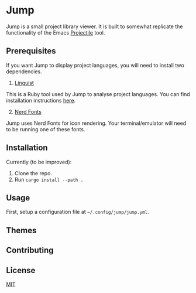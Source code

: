 # Jump

Jump is a small project library viewer. It is built to somewhat replicate
the functionality of the Emacs [Projectile](https://github.com/bbatsov/projectile) tool.

## Prerequisites

If you want Jump to display project languages, you will need to install
two dependencies.

1. [Linguist](https://github.com/github/linguist)

This is a Ruby tool used by Jump to analyse project languages. You can find installation
instructions [here](https://github.com/github/linguist#installation).

2. [Nerd Fonts](https://www.nerdfonts.com/font-downloads)

Jump uses Nerd Fonts for icon rendering. Your terminal/emulator will need to
be running one of these fonts.

## Installation

Currently (to be improved):

1. Clone the repo.
2. Run `cargo install --path .`

## Usage

First, setup a configuration file at `~/.config/jump/jump.yml`.

## Themes

## Contributing

## License
[MIT](https://choosealicense.com/licenses/mit/)
